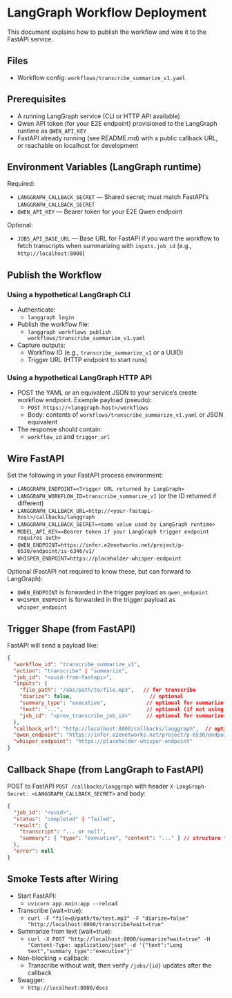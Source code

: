 # LangGraph Workflow Deployment

This document explains how to publish the workflow and wire it to the FastAPI service.

## Files
- Workflow config: `workflows/transcribe_summarize_v1.yaml`

## Prerequisites
- A running LangGraph service (CLI or HTTP API available)
- Qwen API token (for your E2E endpoint) provisioned to the LangGraph runtime as `QWEN_API_KEY`
- FastAPI already running (see README.md) with a public callback URL, or reachable on localhost for development

## Environment Variables (LangGraph runtime)
Required:
- `LANGGRAPH_CALLBACK_SECRET` — Shared secret; must match FastAPI’s `LANGGRAPH_CALLBACK_SECRET`
- `QWEN_API_KEY` — Bearer token for your E2E Qwen endpoint

Optional:
- `JOBS_API_BASE_URL` — Base URL for FastAPI if you want the workflow to fetch transcripts when summarizing with `inputs.job_id` (e.g., `http://localhost:8000`)

## Publish the Workflow

### Using a hypothetical LangGraph CLI
- Authenticate:
  - `langgraph login`
- Publish the workflow file:
  - `langgraph workflows publish workflows/transcribe_summarize_v1.yaml`
- Capture outputs:
  - Workflow ID (e.g., `transcribe_summarize_v1` or a UUID)
  - Trigger URL (HTTP endpoint to start runs)

### Using a hypothetical LangGraph HTTP API
- POST the YAML or an equivalent JSON to your service’s create workflow endpoint. Example payload (pseudo):
  - `POST https://<langgraph-host>/workflows`
  - Body: contents of `workflows/transcribe_summarize_v1.yaml` or JSON equivalent
- The response should contain:
  - `workflow_id` and `trigger_url`

## Wire FastAPI
Set the following in your FastAPI process environment:
- `LANGGRAPH_ENDPOINT=<Trigger URL returned by LangGraph>`
- `LANGGRAPH_WORKFLOW_ID=transcribe_summarize_v1` (or the ID returned if different)
- `LANGGRAPH_CALLBACK_URL=http://<your-fastapi-host>/callbacks/langgraph`
- `LANGGRAPH_CALLBACK_SECRET=<same value used by LangGraph runtime>`
- `MODEL_API_KEY=<Bearer token if your LangGraph trigger endpoint requires auth>`
- `QWEN_ENDPOINT=https://infer.e2enetworks.net/project/p-6530/endpoint/is-6346/v1/`
- `WHISPER_ENDPOINT=https://placeholder-whisper-endpoint`

Optional (FastAPI not required to know these, but can forward to LangGraph):
- `QWEN_ENDPOINT` is forwarded in the trigger payload as `qwen_endpoint`
- `WHISPER_ENDPOINT` is forwarded in the trigger payload as `whisper_endpoint`

## Trigger Shape (from FastAPI)
FastAPI will send a payload like:
```json
{
  "workflow_id": "transcribe_summarize_v1",
  "action": "transcribe" | "summarize",
  "job_id": "<uuid-from-fastapi>",
  "inputs": {
    "file_path": "/abs/path/to/file.mp3",   // for transcribe
    "diarize": false,                         // optional
    "summary_type": "executive",             // optional for summarize
    "text": "...",                           // optional (if not using job_id)
    "job_id": "<prev_transcribe_job_id>"     // optional for summarize-from-job
  },
  "callback_url": "http://localhost:8000/callbacks/langgraph",  // optional
  "qwen_endpoint": "https://infer.e2enetworks.net/project/p-6530/endpoint/is-6346/v1/",
  "whisper_endpoint": "https://placeholder-whisper-endpoint"
}
```

## Callback Shape (from LangGraph to FastAPI)
POST to FastAPI `POST /callbacks/langgraph` with header `X-LangGraph-Secret: <LANGGRAPH_CALLBACK_SECRET>` and body:
```json
{
  "job_id": "<uuid>",
  "status": "completed" | "failed",
  "result": {
    "transcript": "... or null",
    "summary": { "type": "executive", "content": "..." } // structure from summarize_qwen
  },
  "error": null
}
```

## Smoke Tests after Wiring
- Start FastAPI:
  - `uvicorn app.main:app --reload`
- Transcribe (wait=true):
  - `curl -F "file=@/path/to/test.mp3" -F "diarize=false" "http://localhost:8000/transcribe?wait=true"`
- Summarize from text (wait=true):
  - `curl -X POST "http://localhost:8000/summarize?wait=true" -H "Content-Type: application/json" -d '{"text":"Long text","summary_type":"executive"}'`
- Non-blocking + callback:
  - Transcribe without wait, then verify `/jobs/{id}` updates after the callback
- Swagger:
  - `http://localhost:8000/docs`

